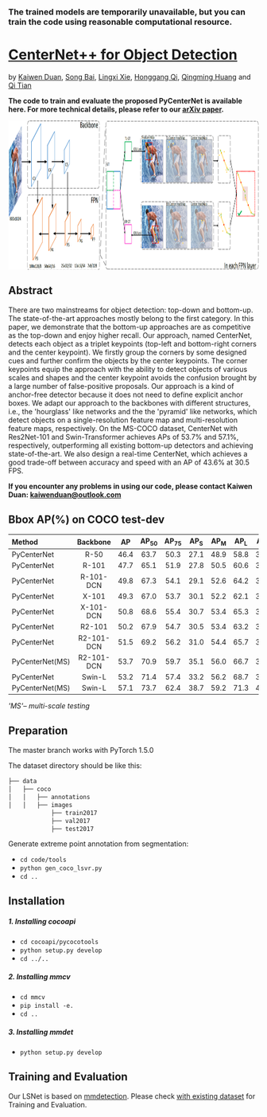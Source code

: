 ### The trained models are temporarily unavailable, but you can train the code using reasonable computational resource.

# [CenterNet++ for Object Detection](https://arxiv.org/abs/2204.08394)

by [Kaiwen Duan](https://scholar.google.com/citations?hl=zh-CN&user=TFHRaZUAAAAJ&scilu=&scisig=AMD79ooAAAAAXLv9_7ddy26i4c6z5n9agk05m97faUdN&gmla=AJsN-F78W-h98Pb2H78j6lTKbjdn0fklhe2X_8CCPqRU2fC4KJEIbllhD2c5F0irMR3zDiehKt_SH26N2MHI1HlUMw6qRba9HMbiP3vnQfJqD82FrMAPdlU&sciund=10706678259143520926&gmla=AJsN-F5cOpNUdnI6YrZ9joRa6JE2nP6wFKU1GKVkNIfCmmgjk431Lg2BYCS6wn5WWZxdnzBjLfaUwdUJtvPXo53vfoOQoTGP5fHh2X0cCssVtXm8BI4PaM3_oQvKYtCx7o1wivIt1l49sDK6AZPvHLMxxPbC4GbZ1Q&sciund=10445692451499027349), [Song Bai](http://songbai.site/), [Lingxi Xie](http://lingxixie.com/Home.html), [Honggang Qi](http://people.ucas.ac.cn/~hgqi), [Qingming Huang](https://scholar.google.com/citations?user=J1vMnRgAAAAJ&hl=zh-CN) and [Qi Tian](https://scholar.google.com/citations?user=61b6eYkAAAAJ&hl=zh-CN)

**The code to train and evaluate the proposed PyCenterNet is available here. For more technical details, please refer to our [arXiv paper](https://arxiv.org/abs/2204.08394).**

<div align=center>
<img src=https://github.com/Duankaiwen/PyCenterNet/blob/master/code/demo/PyCenterNet.png width = "1000" height = "300" alt="" align=center />
</div>

## Abstract

  There are two mainstreams for object detection: top-down and bottom-up. The state-of-the-art approaches mostly belong to the first category. In this paper, we demonstrate that the bottom-up approaches are as competitive as the top-down and enjoy higher recall. Our approach, named CenterNet, detects each object as a triplet keypoints (top-left and bottom-right corners and the center keypoint). We firstly group the corners by some designed cues and further confirm the objects by the center keypoints. The corner keypoints equip the approach with the ability to detect objects of various scales and shapes and the center keypoint avoids the confusion brought by a large number of false-positive proposals. Our approach is a kind of anchor-free detector because it does not need to define explicit anchor boxes. We adapt our approach to the backbones with different structures, i.e., the 'hourglass' like networks and the the 'pyramid' like networks, which detect objects on a single-resolution feature map and multi-resolution feature maps, respectively. On the MS-COCO dataset, CenterNet with Res2Net-101 and Swin-Transformer achieves APs of 53.7% and 57.1%, respectively, outperforming all existing bottom-up detectors and achieving state-of-the-art. We also design a real-time CenterNet, which achieves a good trade-off between accuracy and speed with an AP of 43.6% at 30.5 FPS.

**If you encounter any problems in using our code, please contact Kaiwen Duan: kaiwenduan@outlook.com**

## Bbox AP(%) on COCO test-dev
|Method          |  Backbone       | AP  | AP<sub>50</sub>  | AP<sub>75</sub> | AP<sub>S</sub> | AP<sub>M</sub> | AP<sub>L</sub> | AR<sub>1</sub> | AR<sub>10</sub> | AR<sub>100</sub> | AR<sub>S</sub>  | AR<sub>M</sub> | AR<sub>L</sub> |
| :------------- | :-------:       | :--:| :-------------:  | :-------------: | :------------: | :------------: | :------------: | :------------: | :------------:  | :------------:   | :------------:  | :------------: | :------------: |
| PyCenterNet    | R-50            | 46.4 |     63.7        |       50.3      |      27.1      |      48.9      |      58.8      |       36.2     |       60.0      |     64.2       |      41.1       | 68.5 |     81.9        |
| PyCenterNet    | R-101           | 47.7 |     65.1        |       51.9      |      27.8      |      50.5      |      60.6      |       37.1     |       61.1   |         65.4       |      41.6       | 70.0 |     83.4        |
| PyCenterNet    | R-101-DCN       | 49.8 |     67.3        |       54.1      |      29.1      |      52.6      |      64.2      |       37.8     |       62.0   |         66.3       |      43.6       | 70.8 |     84.0        |
| PyCenterNet    | X-101           | 49.3 |     67.0        |       53.7      |      30.1      |      52.2      |      62.1      |       37.5     |       61.8   |         66.0       |      43.9       | 70.2 |     83.2        |
| PyCenterNet    | X-101-DCN       | 50.8 |     68.6        |       55.4      |      30.7      |      53.4      |      65.3      |       38.2     |       62.7   |         66.9       |      44.9       | 71.0 |     84.6        |
| PyCenterNet    | R2-101          | 50.2 |     67.9        |       54.7      |      30.5      |      53.4      |      63.2      |       38.1     |       62.7   |         67.0       |      44.8       | 71.6 |     84.0        |
| PyCenterNet    | R2-101-DCN      | 51.5 |     69.2        |       56.2      |      31.0      |      54.4      |      65.7      |       38.5     |       63.1   |         67.5       |      45.6       | 71.7 |     84.6        |
| PyCenterNet(MS)| R2-101-DCN      | 53.7 |     70.9        |       59.7      |      35.1      |      56.0      |      66.7      |       39.8     |       66.6   |         71.8       |      54.3       | 74.5 |     86.2        |
| PyCenterNet    | Swin-L          | 53.2 |     71.4        |       57.4      |      33.2      |      56.2      |      68.7      |       39.2     |       61.6   |         64.0       |      43.2       | 67.7 |     80.7        |
| PyCenterNet(MS)| Swin-L          | 57.1 |     73.7        |       62.4      |      38.7      |      59.2      |      71.3      |       40.9     |       67.4   |         72.2       |      54.8       | 75.1 |     86.8        |

*'MS'– multi-scale testing*
 
## Preparation
The master branch works with PyTorch 1.5.0

The dataset directory should be like this:
```plain
├── data
│   ├── coco
│   │   ├── annotations
│   │   ├── images
            ├── train2017
            ├── val2017
            ├── test2017
```

Generate extreme point annotation from segmentation:
- ```cd code/tools```
- ```python gen_coco_lsvr.py```
- ```cd ..```

## Installation

##### 1. Installing cocoapi 
- ```cd cocoapi/pycocotools```
- ```python setup.py develop```
- ```cd ../..```

##### 2. Installing mmcv 
- ```cd mmcv```
- ```pip install -e.```
- ```cd ..```

##### 3. Installing mmdet 
- ```python setup.py develop```

## Training and Evaluation
Our LSNet is based on [mmdetection](https://github.com/open-mmlab/mmdetection). Please check [with existing dataset](https://github.com/open-mmlab/mmdetection/blob/master/docs/1_exist_data_model.md) for Training and Evaluation.




